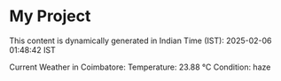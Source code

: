 # My Project

This content is dynamically generated in Indian Time (IST): 2025-02-06 01:48:42 IST


Current Weather in Coimbatore:
Temperature: 23.88 °C
Condition: haze
